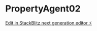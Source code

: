 # PropertyAgent02

[Edit in StackBlitz next generation editor ⚡️](https://stackblitz.com/~/github.com/narendraadki-creator/PropertyAgent02)